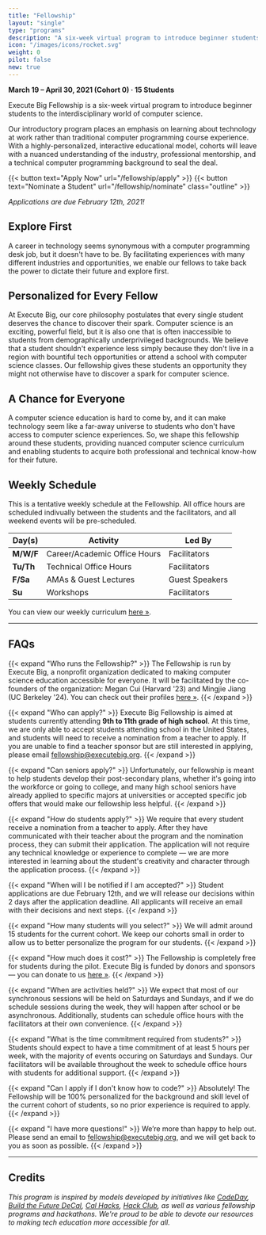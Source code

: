 ```yaml
---
title: "Fellowship"
layout: "single"
type: "programs"
description: "A six-week virtual program to introduce beginner students to the interdisciplinary world of computer science."
icon: "/images/icons/rocket.svg"
weight: 0
pilot: false
new: true
---
```


<!-- Announcement Block -->

**March 19 &ndash; April 30, 2021 (Cohort 0) &middot; 15 Students**

Execute Big Fellowship is a six-week virtual program to introduce beginner students to the interdisciplinary world of computer science.

Our introductory program places an emphasis on learning about technology at work rather than traditional computer programming course experience. With a highly-personalized, interactive educational model, cohorts will leave with a nuanced understanding of the industry, professional mentorship, and a technical computer programming background to seal the deal.

{{< button text="Apply Now" url="/fellowship/apply" >}}
{{< button text="Nominate a Student" url="/fellowship/nominate" class="outline" >}}

_Applications are due February 12th, 2021!_

## Explore First

A career in technology seems synonymous with a computer programming desk job, but it doesn't have to be. By facilitating experiences with many different industries and opportunities, we enable our fellows to take back the power to dictate their future and explore first.

## Personalized for Every Fellow

At Execute Big, our core philosophy postulates that every single student deserves the chance to discover their spark. Computer science is an exciting, powerful field, but it is also one that is often inaccessible to students from demographically underprivileged backgrounds. We believe that a student shouldn't experience less simply because they don't live in a region with bountiful tech opportunities or attend a school with computer science classes. Our fellowship gives these students an opportunity they might not otherwise have to discover a spark for computer science.

## A Chance for Everyone

A computer science education is hard to come by, and it can make technology seem like a far-away universe to students who don't have access to computer science experiences. So, we shape this fellowship around these students, providing nuanced computer science curriculum and enabling students to acquire both professional and technical know-how for their future.

## Weekly Schedule

This is a tentative weekly schedule at the Fellowship. All office hours are scheduled indivually between the students and the facilitators, and all weekend events will be pre-scheduled.

| Day(s)    | Activity                     | Led By         |
| --------- | ---------------------------- | -------------- |
| **M/W/F** | Career/Academic Office Hours | Facilitators   |
| **Tu/Th** | Technical Office Hours       | Facilitators   |
| **F/Sa**  | AMAs & Guest Lectures        | Guest Speakers |
| **Su**    | Workshops                    | Facilitators   |

You can view our weekly curriculum [here »](/fellowship/curriculum).

---

## FAQs

{{< expand "Who runs the Fellowship?" >}}
The Fellowship is run by Execute Big, a nonprofit organization dedicated to making computer science education accessible for everyone. It will be
facilitated by the co-founders of the organization: Megan Cui (Harvard '23) and Mingjie Jiang (UC Berkeley '24). You can check out their profiles [here »](/team).
{{< /expand >}}

{{< expand "Who can apply?" >}}
Execute Big Fellowship is aimed at students currently attending **9th to 11th grade of high school**. At this time, we are only able to accept students attending school in the United States, and students will need to receive a nomination from a teacher to apply. If you are unable to find a teacher sponsor but are still interested in applying, please email [fellowship@executebig.org](mailto:fellowship@executebig.org).
{{< /expand >}}

{{< expand "Can seniors apply?" >}}
Unfortunately, our fellowship is meant to help students develop their post-secondary plans, whether it's going into the workforce or going to college, and many high school seniors have already applied to specific majors at universities or accepted specific job offers that would make our fellowship less helpful.
{{< /expand >}}

{{< expand "How do students apply?" >}}
We require that every student receive a nomination from a teacher to apply. After they have communicated with their teacher about the program and the nomination process, they can submit their application. The application will not require any technical knowledge or experience to complete &mdash; we are more interested in learning about the student's creativity and character through the application process.
{{< /expand >}}

{{< expand "When will I be notified if I am accepted?" >}}
Student applications are due February 12th, and we will release our decisions within 2 days after the application deadline. All applicants will receive an email with their decisions and next steps.
{{< /expand >}}

{{< expand "How many students will you select?" >}}
We will admit around 15 students for the current cohort. We keep our cohorts small in order to allow us to better personalize the program for our students.
{{< /expand >}}

{{< expand "How much does it cost?" >}}
The Fellowship is completely free for students during the pilot. Execute Big is funded by donors and sponsors &mdash; you can donate to us [here »](/donate).
{{< /expand >}}

{{< expand "When are activities held?" >}}
We expect that most of our synchronous sessions will be held on Saturdays and Sundays, and if we do schedule sessions during the week, they will happen after school or be asynchronous. Additionally, students can schedule office hours with the facilitators at their own convenience.
{{< /expand >}}

{{< expand "What is the time commitment required from students?" >}}
Students should expect to have a time commitment of at least 5 hours per week, with the majority of events occuring on Saturdays and Sundays. Our facilitators will be available throughout the week to schedule office hours with students for additional support.
{{< /expand >}}

{{< expand "Can I apply if I don't know how to code?" >}}
Absolutely! The Fellowship will be 100% personalized for the background and skill level of the current cohort of students, so no prior experience is required to apply.
{{< /expand >}}

{{< expand "I have more questions!" >}}
We’re more than happy to help out. Please send an email to [fellowship@executebig.org](mailto:fellowship@executebig.org), and we will get back to you as soon as possible.
{{< /expand >}}

---

## Credits

_This program is inspired by models developed by initiatives like [CodeDay](https://www.codeday.org/), [Build the Future DeCal](https://thefuture.build/), [Cal Hacks](https://calhacks.io), [Hack Club](https://hackclub.com), as well as various fellowship programs and hackathons. We're proud to be able to devote our resources to making tech education more accessible for all._
